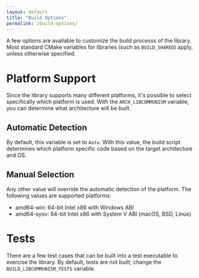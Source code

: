 ```yaml
---
layout: default
title: "Build Options"
permalink: /build-options/
---
```

A few options are available to customize the build processs of the library. Most standard CMake variables for libraries (such as `BUILD_SHARED`) apply, unless otherwise specified.

# Platform Support
Since the library supports many different platforms, it's possible to select specifically which platform is used. With the `ARCH_LIBCOMMUNISM` variable, you can determine what architecture will be built.

## Automatic Detection
By default, this variable is set to `Auto`. With this value, the build script determines which platform specific code based on the target architecture and OS.

## Manual Selection
Any other value will override the automatic detection of the platform. The following values are supported platforms:

- amd64-win: 64-bit Intel x86 with Windows ABI
- amd64-sysv: 64-bit Intel x86 with System V ABI (macOS, BSD, Linux)

# Tests
There are a few test cases that can be built into a test executable to exercise the library. By default, tests are not built; change the `BUILD_LIBCOMMUNISM_TESTS` variable.
